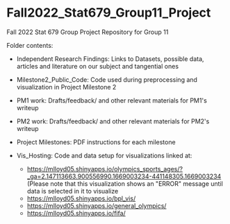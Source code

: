 # Fall2022_Stat679_Group11_Project
Fall 2022 Stat 679 Group Project Repository for Group 11

Folder contents: 

- Independent Research Findings: Links to Datasets, possible data, articles and literature on our subject and tangential ones 

- Milestone2_Public_Code: Code used during preprocessing and visualization in Project Milestone 2

- PM1 work: Drafts/feedback/ and other relevant materials for PM1's writeup

- PM2 work: Drafts/feedback/ and other relevant materials for PM2's writeup

- Project Milestones: PDF instructions for each milestone

- Vis_Hosting: Code and data setup for visualizations  linked at: 
	-  https://mlloyd05.shinyapps.io/olympics_sports_ages/?_ga=2.147113663.900556990.1669003234-441148305.1669003234 (Please note that this visualization shows an "ERROR" message
		until data is selected in it to visualize
	- https://mlloyd05.shinyapps.io/bpl_vis/
	- https://mlloyd05.shinyapps.io/general_olympics/
	- https://mlloyd05.shinyapps.io/fifa/
